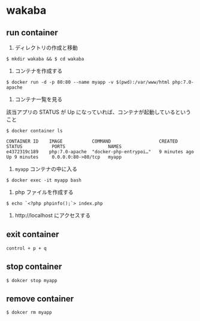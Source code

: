 # wakaba

## run container

1. ディレクトリの作成と移動

  ```
  $ mkdir wakaba && $ cd wakaba
  ```

1. コンテナを作成する

  ```
  $ docker run -d -p 80:80 --name myapp -v $(pwd):/var/www/html php:7.0-apache
  ```

1. コンテナ一覧を見る

該当アプリの STATUS が Up になっていれば、コンテナが起動しているということ

  ```
  $ docker container ls

  CONTAINER ID    IMAGE           COMMAND                  CREATED          STATUS           PORTS                NAMES
  e4372319c189    php:7.0-apache  "docker-php-entrypoi…"   9 minutes ago    Up 9 minutes     0.0.0.0:80->80/tcp   myapp
  ```

1. `myapp` コンテナの中に入る
  ```
  $ docker exec -it myapp bash
  ```

1. php ファイルを作成する
  ```
  $ echo `<?php phpinfo();`> index.php
  ```

1. http://localhost にアクセスする

## exit container

```
control + p + q
```

## stop container

```
$ dokcer stop myapp
```

## remove container

```
$ dokcer rm myapp
```
